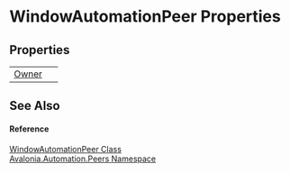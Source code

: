 # WindowAutomationPeer Properties




## Properties
<table>
<tr>
<td><a href="P_Avalonia_Automation_Peers_WindowAutomationPeer_Owner">Owner</a></td>
<td> </td>
</tr>
</table>

## See Also


#### Reference
<a href="T_Avalonia_Automation_Peers_WindowAutomationPeer">WindowAutomationPeer Class</a>  
<a href="N_Avalonia_Automation_Peers">Avalonia.Automation.Peers Namespace</a>  

